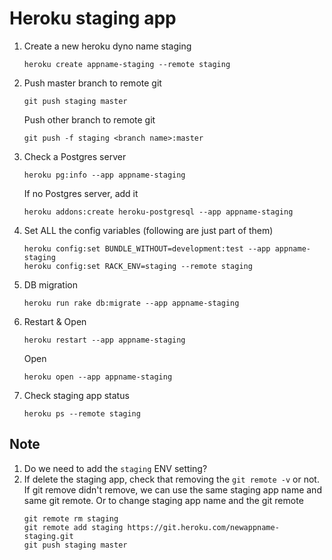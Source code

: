 # Heroku staging app

1. Create a new heroku dyno name staging
    ```
    heroku create appname-staging --remote staging
    ```
2. Push master branch to remote git
    ```
    git push staging master
    ```
    Push other branch to remote git
    ```
    git push -f staging <branch name>:master
    ```
3. Check a Postgres server
    ```
    heroku pg:info --app appname-staging
    ```
    If no Postgres server, add it

    ```
    heroku addons:create heroku-postgresql --app appname-staging
    ```
4. Set ALL the config variables (following are just part of them)
    ```
    heroku config:set BUNDLE_WITHOUT=development:test --app appname-staging
    heroku config:set RACK_ENV=staging --remote staging
    ```
5. DB migration
    ```
    heroku run rake db:migrate --app appname-staging
    ```

6. Restart & Open
    ```
    heroku restart --app appname-staging
    ```
    Open
    ```
    heroku open --app appname-staging
    ```
7. Check staging app status
    ```
    heroku ps --remote staging
    ```

## Note
1. Do we need to add the `staging` ENV setting?
2. If delete the staging app, check that removing the `git remote -v` or not.
    If git remove didn't remove, we can use the same staging app name and same git remote.
    Or to change staging app name and the git remote 
    ```
    git remote rm staging
    git remote add staging https://git.heroku.com/newappname-staging.git
    git push staging master
    ```
